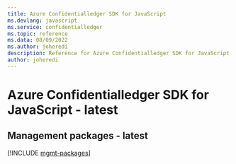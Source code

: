 ```yaml
---
title: Azure Confidentialledger SDK for JavaScript
ms.devlang: javascript
ms.service: confidentialledger
ms.topic: reference
ms.data: 08/09/2022
ms.author: joheredi
description: Reference for Azure Confidentialledger SDK for JavaScript
author: joheredi
---
```

# Azure Confidentialledger SDK for JavaScript - latest

## Management packages - latest
[!INCLUDE [mgmt-packages](confidentialledger-mgmt-index.md)]